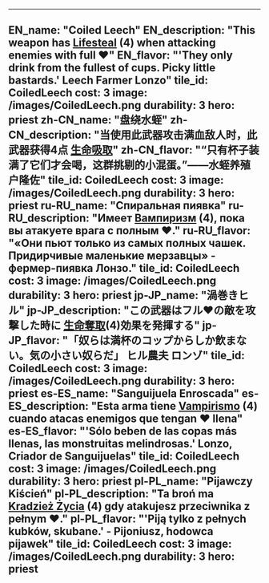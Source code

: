 ---

EN_name: "Coiled Leech"
EN_description: "This weapon has  <u>Lifesteal</u> (4) when attacking enemies with full ❤️"
EN_flavor: "'They only drink from the fullest of cups. Picky little bastards.' Leech Farmer Lonzo"
tile_id: CoiledLeech
cost: 3
image: /images/CoiledLeech.png
durability: 3
hero: priest
zh-CN_name: "盘绕水蛭"
zh-CN_description: "当使用此武器攻击满血敌人时，此武器获得4点 <u>生命吸取</u>"
zh-CN_flavor: "“只有杯子装满了它们才会喝，这群挑剔的小混蛋。”——水蛭养殖户隆佐"
tile_id: CoiledLeech
cost: 3
image: /images/CoiledLeech.png
durability: 3
hero: priest
ru-RU_name: "Спиральная пиявка"
ru-RU_description: "Имеет  <u>Вампиризм</u> (4), пока вы атакуете врага с полным ❤️."
ru-RU_flavor: "«Они пьют только из самых полных чашек. Придирчивые маленькие мерзавцы» - фермер-пиявка Лонзо."
tile_id: CoiledLeech
cost: 3
image: /images/CoiledLeech.png
durability: 3
hero: priest
jp-JP_name: "渦巻きヒル"
jp-JP_description: "この武器はフル❤️の敵を攻撃した時に <u>生命奪取</u>(4)効果を発揮する"
jp-JP_flavor: "「奴らは満杯のコップからしか飲まない。気の小さい奴らだ」 ヒル農夫 ロンゾ"
tile_id: CoiledLeech
cost: 3
image: /images/CoiledLeech.png
durability: 3
hero: priest
es-ES_name: "Sanguijuela Enroscada"
es-ES_description: "Esta arma tiene  <u>Vampirismo</u> (4) cuando atacas enemigos que tengan ❤️ llena"
es-ES_flavor: "'Sólo beben de las copas más llenas, las monstruitas melindrosas.' Lonzo, Criador de Sanguijuelas"
tile_id: CoiledLeech
cost: 3
image: /images/CoiledLeech.png
durability: 3
hero: priest
pl-PL_name: "Pijawczy Kiścień"
pl-PL_description: "Ta broń ma  <u>Kradzież Życia</u> (4) gdy atakujesz przeciwnika z pełnym ❤️."
pl-PL_flavor: "'Piją tylko z pełnych kubków, skubane.' - Pijoniusz, hodowca pijawek"
tile_id: CoiledLeech
cost: 3
image: /images/CoiledLeech.png
durability: 3
hero: priest
---